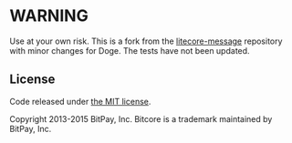 # WARNING

Use at your own risk. This is a fork from the [litecore-message](https://github.com/litecoin-project/litecore-message) repository with minor changes for Doge. The tests have not been updated.

## License

Code released under [the MIT license](https://github.com/bitpay/bitcore/blob/master/LICENSE).

Copyright 2013-2015 BitPay, Inc. Bitcore is a trademark maintained by BitPay, Inc.

